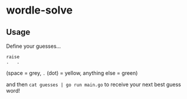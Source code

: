 # wordle-solve

## Usage

Define your guesses...
```
raise
.   .
```

(space = grey, `.` (dot) = yellow, anything else = green)

and then `cat guesses | go run main.go` to receive your next best guess word!


